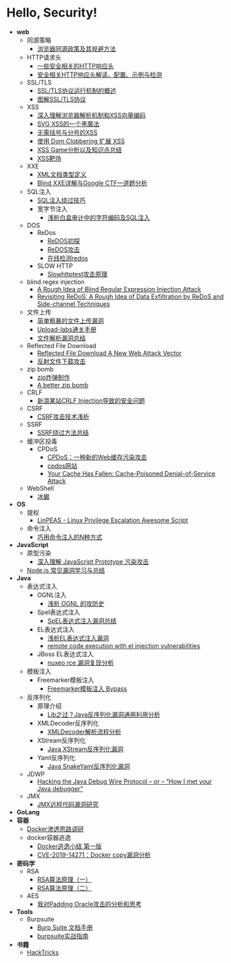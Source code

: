 # Hello, Security!

- **web**
  - 同源策略
    - [浏览器同源政策及其规避方法](https://www.ruanyifeng.com/blog/2016/04/same-origin-policy.html)
  - HTTP请求头
    - [一些安全相关的HTTP响应头](https://imququ.com/post/web-security-and-response-header.html)
    - [安全相关HTTP响应头解读、配置、示例与检测](https://xz.aliyun.com/t/7202)
  - SSL/TLS
    - [SSL/TLS协议运行机制的概述](http://www.ruanyifeng.com/blog/2014/02/ssl_tls.html)
    - [图解SSL/TLS协议](http://www.ruanyifeng.com/blog/2014/09/illustration-ssl.html)
  - XSS
    - [深入理解浏览器解析机制和XSS向量编码](http://bobao.360.cn/learning/detail/292.html)
    - [SVG XSS的一个黑魔法](https://www.hackersb.cn/hacker/85.html)
    - [无需括号与分号的XSS](https://www.anquanke.com/post/id/178610)
    - [使用 Dom Clobbering 扩展 XSS](https://xz.aliyun.com/t/7329)
    - [XSS Game分析以及知识点总结](https://www.freebuf.com/articles/web/245209.html)
    - [XSS靶场](http://prompt.ml/4)
  - XXE
    - [XML文档类型定义](http://210.34.136.253:8488/XML_Study_New/Chapter4.htm)
    - [Blind XXE详解与Google CTF一道题分析](https://www.freebuf.com/vuls/207639.html)
  - SQL注入
    - [SQL注入绕过技巧](http://byd.dropsec.xyz/2016/08/01/SQL-Injection%E7%BB%95%E8%BF%87%E6%8A%80%E5%B7%A7/)
    - 宽字节注入
      - [浅析白盒审计中的字符编码及SQL注入](https://www.leavesongs.com/PENETRATION/mutibyte-sql-inject.html)
  - DOS
    - ReDos
      - [ReDOS初探](http://www.lmxspace.com/2019/02/16/ReDOS%E5%88%9D%E6%8E%A2/)
      - [ReDOS攻击](https://lingwu111.github.io/ReDOS.html)
      - [在线检测redos](http://redos-checker.surge.sh/)
    - SLOW HTTP 
      - [Slowhttptest攻击原理](https://cloud.tencent.com/developer/article/1180216)
  - blind regex injection
    - [A Rough Idea of Blind Regular Expression Injection Attack](https://diary.shift-js.info/blind-regular-expression-injection/)
    - [Revisiting ReDoS: A Rough Idea of Data Exfiltration by ReDoS and Side-channel Techniques](https://speakerdeck.com/lmt_swallow/revisiting-redos-a-rough-idea-of-data-exfiltration-by-redos-and-side-channel-techniques)
  - 文件上传
    - [简单粗暴的文件上传漏洞](https://paper.seebug.org/560/)
    - [Upload-labs通关手册](https://xz.aliyun.com/t/2435)
    - [文件解析漏洞总结](https://www.smi1e.top/%E6%96%87%E4%BB%B6%E8%A7%A3%E6%9E%90%E6%BC%8F%E6%B4%9E%E6%80%BB%E7%BB%93/)
  - Reflected File Download
    - [Reflected File Download A New Web Attack Vector](https://www.wooyaa.me/download/RFD.pdf)
    - [反射文件下载攻击](https://wooyaa.me/archives/RFD-Attack)
  - zip bomb
    - [zip炸弹制作](https://github.com/abdulfatir/ZipBomb)
    - [A better zip bomb](https://zerosun.top/2019/07/07/A-better-zip-bomb/)
  - CRLF
    - [新浪某站CRLF Injection导致的安全问题](https://www.leavesongs.com/PENETRATION/Sina-CRLF-Injection.html)
  - CSRF
    - [CSRF攻击技术浅析](https://xz.aliyun.com/t/8186)
  - SSRF
    - [SSRF绕过方法总结](http://byd.dropsec.xyz/2017/11/21/SSRF%E7%BB%95%E8%BF%87%E6%96%B9%E6%B3%95%E6%80%BB%E7%BB%93/)
  - 缓冲区投毒
    - CPDoS
      - [CPDoS：一种新的Web缓存污染攻击](https://www.anquanke.com/post/id/189507)
      - [cpdos网站](https://cpdos.org/)
      - [Your Cache Has Fallen: Cache-Poisoned Denial-of-Service Attack](https://cpdos.org/paper/Your_Cache_Has_Fallen__Cache_Poisoned_Denial_of_Service_Attack__Preprint_.pdf)
  - WebShell
    - [冰蝎](https://github.com/rebeyond/Behinder)
- **OS**
  - 提权
    - [LinPEAS - Linux Privilege Escalation Awesome Script](https://github.com/carlospolop/privilege-escalation-awesome-scripts-suite/tree/master/linPEAS)
  - 命令注入
    - [巧用命令注入的N种方式](https://blog.zeddyu.info/2019/01/17/%E5%91%BD%E4%BB%A4%E6%89%A7%E8%A1%8C/#%E5%A4%A7%E6%8B%AC%E5%8F%B7)
- **JavaScript**
  - 原型污染
    - [深入理解 JavaScript Prototype 污染攻击](https://www.leavesongs.com/PENETRATION/javascript-prototype-pollution-attack.html)
  - [Node.js 常见漏洞学习与总结](https://threezh1.com/2020/01/30/NodeJsVulns/)
- **Java**
  - 表达式注入
    - OGNL注入
      - [浅析 OGNL 的攻防史](https://paper.seebug.org/794/)
    - Spel表达式注入
      - [SpEL表达式注入漏洞总结](https://www.mi1k7ea.com/2020/01/10/SpEL%E8%A1%A8%E8%BE%BE%E5%BC%8F%E6%B3%A8%E5%85%A5%E6%BC%8F%E6%B4%9E%E6%80%BB%E7%BB%93/)
    - EL表达式注入
      - [浅析EL表达式注入漏洞](https://xz.aliyun.com/t/7692)
      - [remote code execution with el injection vulnerabilities](https://www.exploit-db.com/docs/english/46303-remote-code-execution-with-el-injection-vulnerabilities.pdf)
    - JBoss EL表达式注入
      - [nuxeo rce 漏洞复现分析](https://xz.aliyun.com/t/3352)
  - 模板注入
    - Freemarker模板注入
      - [Freemarker模板注入 Bypass](https://mp.weixin.qq.com/s/8YIVWtdqCAVPKaLXEZtFkg)
  - 反序列化
    - 原理介绍
      - [Lib之过？Java反序列化漏洞通用利用分析](https://blog.chaitin.cn/2015-11-11_java_unserialize_rce/)
    - XMLDecoder反序列化
      - [XMLDecoder解析流程分析](https://xz.aliyun.com/t/5069)
    - XStream反序列化
      - [Java XStream反序列化漏洞](https://www.mi1k7ea.com/2019/10/21/XStream%E5%8F%8D%E5%BA%8F%E5%88%97%E5%8C%96%E6%BC%8F%E6%B4%9E/)
    - Yaml反序列化
      - [Java SnakeYaml反序列化漏洞](https://www.mi1k7ea.com/2019/11/29/Java-SnakeYaml%E5%8F%8D%E5%BA%8F%E5%88%97%E5%8C%96%E6%BC%8F%E6%B4%9E/)
  - JDWP
    - [Hacking the Java Debug Wire Protocol – or – “How I met your Java debugger”](https://ioactive.com/hacking-java-debug-wire-protocol-or-how/)
  - JMX
    - [JMX远程代码漏洞研究](https://www.freebuf.com/vuls/231132.html)
- **GoLang**
- **容器**
  - [Docker渗透思路调研](https://forum.90sec.com/t/topic/1338)
  - docker容器逃逸
    - [Docker逃逸小结 第一版](https://xz.aliyun.com/t/7881)
    - [CVE-2019-14271：Docker copy漏洞分析](https://xz.aliyun.com/t/6806)
- **密码学**
  - RSA
    - [RSA算法原理（一）](https://www.ruanyifeng.com/blog/2013/06/rsa_algorithm_part_one.html)
    - [RSA算法原理（二）](https://www.ruanyifeng.com/blog/2013/07/rsa_algorithm_part_two.html)
  - AES
    - [我对Padding Oracle攻击的分析和思考](https://www.freebuf.com/articles/web/15504.html)
- **Tools**
  - Burpsuite
    - [Burp Suite 文档手册](https://www.bookstack.cn/read/BurpSuite/AuthKey.MD)
    - [burpsuite实战指南](https://t0data.gitbooks.io/burpsuite/content/chapter6.html)
- **书籍**
    - [HackTricks](https://book.hacktricks.xyz/)

